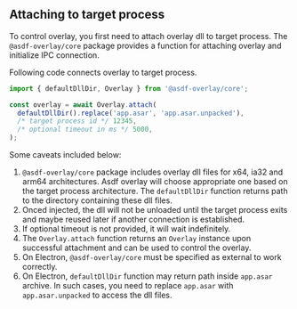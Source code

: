 ## Attaching to target process
To control overlay, you first need to attach overlay dll to target process.
The `@asdf-overlay/core` package provides a function for attaching overlay and initialize IPC connection.

Following code connects overlay to target process.
```typescript
import { defaultDllDir, Overlay } from '@asdf-overlay/core';

const overlay = await Overlay.attach(
  defaultDllDir().replace('app.asar', 'app.asar.unpacked'),
  /* target process id */ 12345,
  /* optional timeout in ms */ 5000,
);
```
Some caveats included below:
1. `@asdf-overlay/core` package includes overlay dll files for x64, ia32 and arm64 architectures.
   Asdf overlay will choose appropriate one based on the target process architecture.
   The `defaultDllDir` function returns path to the directory containing these dll files.
2. Onced injected, the dll will not be unloaded until the target process exits and maybe reused later if another connection is established.
3. If optional timeout is not provided, it will wait indefinitely.
4. The `Overlay.attach` function returns an `Overlay` instance upon successful attachment and can be used to control the overlay.
5. On Electron, `@asdf-overlay/core` must be specified as external to work correctly.
6. On Electron, `defaultDllDir` function may return path inside `app.asar` archive.
   In such cases, you need to replace `app.asar` with `app.asar.unpacked` to access the dll files.
